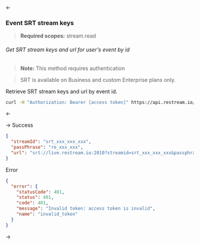 <-

### <a name="event-srt-stream-keys"></a>Event SRT stream keys

> <span class="info" /> **Required scopes:** stream.read

###### Get SRT stream keys and url for user's event by id

> <span class="warning" /> **Note:** This method requires authentication

> <span class="warning" /> SRT is available on Business and custom Enterprise plans only.

Retrieve SRT stream keys and url by event id.

```bash
curl -H "Authorization: Bearer [access token]" https://api.restream.io/v2/user/events/2527849f-f961-4b1d-8ae0-8eae4f068327/srt/streamKey
```

<-

->
Success

```json
{
  "streamId": "srt_xxx_xxx_xxx",
  "passPhrase": "re_xxx_xxx",
  "url": "srt://live.restream.io:2010?streamid=srt_xxx_xxx_xxx&passphrase=re_xxx_xxx"
}
```

Error

```json
{
  "error": {
    "statusCode": 401,
    "status": 401,
    "code": 401,
    "message": "Invalid token: access token is invalid",
    "name": "invalid_token"
  }
}
```

->
